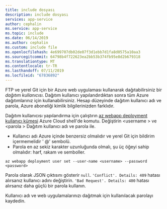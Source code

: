 ```yaml
---
title: include dosyası
description: include dosyası
services: app-service
author: cephalin
ms.service: app-service
ms.topic: include
ms.date: 06/14/2019
ms.author: cephalin
ms.custom: include file
ms.openlocfilehash: 4e699707db02de07f3d1ebb7d1fa8d0575a10aa3
ms.sourcegitcommit: 64798b4f722623ea2bb53b374fb95e8d2b679318
ms.translationtype: MT
ms.contentlocale: tr-TR
ms.lasthandoff: 07/11/2019
ms.locfileid: "67836892"
---
```

FTP ve yerel Git için bir Azure web uygulaması kullanarak dağıtabilirsiniz bir *dağıtım kullanıcısı*. Dağıtım kullanıcı yapılandırdıktan sonra tüm Azure dağıtımlarınız için kullanabilirsiniz. Hesap düzeyinde dağıtım kullanıcı adı ve parola, Azure aboneliği kimlik bilgilerinizden farklıdır. 

Dağıtım kullanıcısı yapılandırma için çalıştırın [az webapp deployment kullanıcı kümesi](/cli/azure/webapp/deployment/user?view=azure-cli-latest#az-webapp-deployment-user-set) Azure Cloud shell'de komutu. Değiştirin \<username > ve \<parola > Dağıtım kullanıcı adı ve parola ile. 

- Kullanıcı adı Azure içinde benzersiz olmalıdır ve yerel Git için bildirim içermemelidir ' @' sembolü. 
- Parola en az sekiz karakter uzunluğunda olmalı, şu üç öğeyi sahip olmalıdır: harf, rakam ve semboller. 

```azurecli-interactive
az webapp deployment user set --user-name <username> --password <password>
```

Parola olarak JSON çıktısını gösterir `null`. `'Conflict'. Details: 409` hatası alırsanız kullanıcı adını değiştirin. `'Bad Request'. Details: 400` hatası alırsanız daha güçlü bir parola kullanın. 

Kullanıcı adı ve web uygulamalarınızı dağıtmak için kullanılacak parolayı kaydedin.
